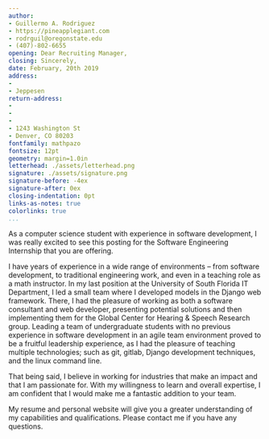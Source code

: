 ```yaml
---
author:
- Guillermo A. Rodriguez
- https://pineapplegiant.com
- rodrguil@oregonstate.edu
- (407)-802-6655
opening: Dear Recruiting Manager,
closing: Sincerely,
date: February, 20th 2019
address:
-  
- Jeppesen
return-address:
- 
- 
- 
- 1243 Washington St
- Denver, CO 80203
fontfamily: mathpazo
fontsize: 12pt
geometry: margin=1.0in
letterhead: ./assets/letterhead.png 
signature: ./assets/signature.png
signature-before: -4ex
signature-after: 0ex
closing-indentation: 0pt
links-as-notes: true
colorlinks: true
...
```


As a computer science student with experience in software development, I was really excited to see this posting for the Software Engineering Internship that you are offering.

I have years of experience in a wide range of environments – from software development, to traditional engineering work, and  even in a teaching role as a math instructor. In my last position at the University of South Florida IT Department, I led a small team where I developed models in the Django web framework. There, I had the pleasure of working as both a software consultant and web developer, presenting potential solutions and then implementing them for the Global Center for Hearing & Speech Research group.
Leading a team of undergraduate students with no previous experience in software development in an agile team environment proved to be a fruitful leadership experience, as I had the pleasure of teaching multiple technologies; such as git, gitlab, Django development techniques, and the linux command line. 

That being said, I believe in working for industries that make an impact and that I am passionate for. With my willingness to learn and overall expertise, I am confident that I would make me a fantastic addition to your team.

My resume and personal website will give you a greater understanding of my capabilities and qualifications. Please contact me if you have any questions.


